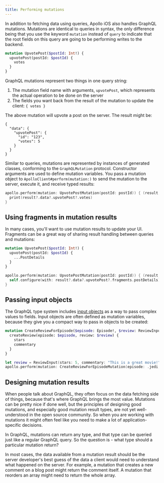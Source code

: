 ```yaml
---
title: Performing mutations
---
```


In addition to fetching data using queries, Apollo iOS also handles GraphQL mutations. Mutations are identical to queries in syntax, the only difference being that you use the keyword `mutation` instead of `query` to indicate that the root fields on this query are going to be performing writes to the backend.

```graphql
mutation UpvotePost($postId: Int!) {
  upvotePost(postId: $postId) {
    votes
  }
}

```

GraphQL mutations represent two things in one query string:

1. The mutation field name with arguments, `upvotePost`, which represents the actual operation to be done on the server
2. The fields you want back from the result of the mutation to update the client: `{ votes }`

The above mutation will upvote a post on the server. The result might be:

```
{
  "data": {
    "upvotePost": {
      "id": "123",
      "votes": 5
    }
  }
}
```

Similar to queries, mutations are represented by instances of generated classes, conforming to the `GraphQLMutation` protocol. Constructor arguments are used to define mutation variables. You pass a mutation object to `ApolloClient#perform(mutation:)` to send the mutation to the server, execute it, and receive typed results:

```swift
apollo.perform(mutation: UpvotePostMutation(postId: postId)) { (result, error) in
  print(result?.data?.upvotePost?.votes)
}
```

## Using fragments in mutation results

In many cases, you'll want to use mutation results to update your UI. Fragments can be a great way of sharing result handling between queries and mutations:

```graphql
mutation UpvotePost($postId: Int!) {
  upvotePost(postId: $postId) {
    ...PostDetails
  }
}
```

```swift
apollo.perform(mutation: UpvotePostMutation(postId: postId)) { (result, error) in
  self.configure(with: result?.data?.upvotePost?.fragments.postDetails)
}
```

## Passing input objects

The GraphQL type system includes [input objects](http://graphql.org/learn/schema/#input-types) as a way to pass complex values to fields. Input objects are often defined as mutation variables, because they give you a compact way to pass in objects to be created:

```graphql
mutation CreateReviewForEpisode($episode: Episode!, $review: ReviewInput!) {
  createReview(episode: $episode, review: $review) {
    stars
    commentary
  }
}
```

```swift
let review = ReviewInput(stars: 5, commentary: "This is a great movie!")
apollo.perform(mutation: CreateReviewForEpisodeMutation(episode: .jedi, review: review))
```

## Designing mutation results

When people talk about GraphQL, they often focus on the data fetching side of things, because that's where GraphQL brings the most value. Mutations can be pretty nice if done well, but the principles of designing good mutations, and especially good mutation result types, are not yet well-understood in the open source community. So when you are working with mutations it might often feel like you need to make a lot of application-specific decisions.

In GraphQL, mutations can return any type, and that type can be queried just like a regular GraphQL query. So the question is - what type should a particular mutation return?

In most cases, the data available from a mutation result should be the server developer's best guess of the data a client would need to understand what happened on the server. For example, a mutation that creates a new comment on a blog post might return the comment itself. A mutation that reorders an array might need to return the whole array.
